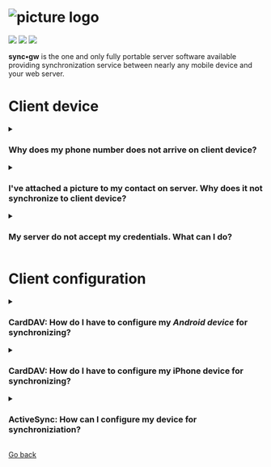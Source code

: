 # ![picture logo](../gui-bundle/assets/syncgw.png "sync•gw") #
 
![](https://img.shields.io/packagist/v/syncgw/doc-bundle.svg)
![](https://img.shields.io/packagist/l/syncgw/doc-bundle.svg)
![](https://img.shields.io/packagist/dt/syncgw/doc-bundle.svg)
 
**sync•gw** is the one and only fully portable server software available providing synchronization service between nearly any mobile device and your web server.

# Client device #
<details>
<summary><h3>Why does my phone number does not arrive on client device?</h3></summary>
<p>Some information may not be synchronized due to internal device limitations not covered by back end handler. In some back ends you may enter "abc" as telephone number. If you try to synchronize this piece of information to cell phone, telephone number will not be synchronized, because numbers strings are only allowed to contain the digits 0 to 9 and the special characters "+ ()#".</p>
</details>

<details>
<summary><h3>I've attached a picture to my contact on server. Why does it not synchronize to client device?</h3></summary>
<p>All images are stored in common PNG graphic format in <strong>sync•gw</strong>. As soon as you connect your client device to <strong>sync•gw</strong> and this device is capable of receiving or sending images, the image is converted to the supported graphic format (the information about the supported graphics formats are exchanged during synchronization initialization).<br>
During exchange of device information, some client devices raises the "Supporting pictures" flag, 
but does include which graphic formats is supported. <strong>sync•gw</strong> assumes as default the <strong>JPEG</strong> graphic format. If that format is not supported by client device, picture may not been shown.</p>
</details>

<details>
<summary><h3>My server do not accept my credentials. What can I do?</h3></summary>
<p>If your server is configured to run as <strong>FAST-CGI</strong> then Apache do not provide your credentials automatically to PHP. Please goto to <a href="Downloads.md">download section</a> and install the file <code>.htaccess</code> in root directory of your internet server.</p>
</details>

# Client configuration #

<details>
<summary><h3>CardDAV: How do I have to configure my <em>Android device</em> for synchronizing?</h3></summary>
<p>Please use the following Android CardDav description as starting point. This documentation should help you figuring out how to configure your device.<br>
<ul><li>Select <a href="assets/webdav-1.png" target="_blank">CardDav-Sync</a></li>
<li>Enter <a href="assets/carddav-1.png" target="_blank">URL, user id and password</a>. For more information about which URL to use, please check out our data store definitions</li>
<li>Select <a href="https://github.com/toteph42/syncgw/blob/master/downloads/FAQ/carddav-2.png" target="_blank">address book</a> to sync</li>
<li>Check <strong>Account Name</strong> and click on <a href="assets/carddav-3.png" target="_blank">address bookFinish</a>. For synchronization in both directions please don't forget to un-check check box</li>
</ul></p>
</details>

<details>
<summary><h3>CardDAV: How do I have to configure my iPhone device for synchronizing?</h3></summary>
<p>Please use the following <em>iPhone CardDav</em> description as starting point. This documentation should help you figuring out how to configure your device.<br>
<ul>
<li>In <strong>Settings</strong> open <a href="assets/ip01.png" target="_blank">Accounts &amp; Passwords</a></li>
<li>Select <a href="assets/ip02.png" target="_blank">Add Account</a></li>
<li>Select <a href="assets/ip03.png" target="_blank">Other</a></li>
<li>Select <a href="assets/ip04.png" target="_blank">Add CardDAV Account</a></li>
<li>Insert server name (e.g. <code>[your-domain]</code>), your user name (e.g. <strong>test@xx.com</strong>), your password and a description. Then click on <a href="assets/ip05.png" target="_blank">Next</a>. Please note, it might happen your iPhone claims the server certificate does not match. This might happen if you use <strong>Let's Encrypt</strong> certificates. In this case, please accept certificate shown.</li>
</ul>
</p>
</details>

<details>
<summary><h3>ActiveSync: How can I configure my device for synchroniziation?</h3></summary>
<p>Please use the this description for an <em>Android device</em> as starting point. This documentation should help you figuring out how to configure your device.<br>
<ul>
<li>Select <strong>Settings</strong> and scroll down to <a href="assets/pic01.png" target="_blank">Accounts</a></li>
<li>Select <a href="assets/pic02.png" target="_blank">Microsoft Exchange ActiveSync</a></li>
<li>Enter <a href="assets/pic03.png" target="_blank">E-Mail address and Password</a> and click on <strong>Manual Setup</strong></li>
<li>Change in field <strong>Domain\username</strong> your user name to your e-Mail address. Add to <strong>Exchange server</strong> the <code>/sync.php</code> script name. If your server does not have an valid SSL certificate available, de-select <strong>Use secure connection</strong> and click on <a href="assets/pic04.png" target="_blank">Sign in</a></li>
</ul></p>
</details>

[Go back](./README.md)
